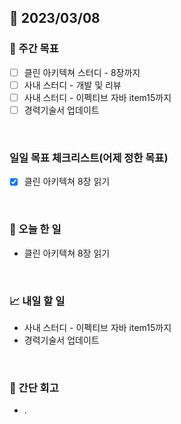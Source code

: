 ## 📅 2023/03/08


### 👏 주간 목표

- [ ] 클린 아키텍쳐 스터디 - 8장까지
- [ ] 사내 스터디 - 개발 및 리뷰
- [ ] 사내 스터디 - 이펙티브 자바 item15까지
- [ ] 경력기술서 업데이트

<br/>

### 일일 목표 체크리스트(어제 정한 목표)

- [x] 클린 아키텍쳐 8장 읽기

<br/>

### 💯 오늘 한 일

- 클린 아키텍쳐 8장 읽기

<br/>

### 📈 내일 할 일

- 사내 스터디 - 이펙티브 자바 item15까지
- 경력기술서 업데이트
  
<br/>

### 🤔 간단 회고

- .
 
